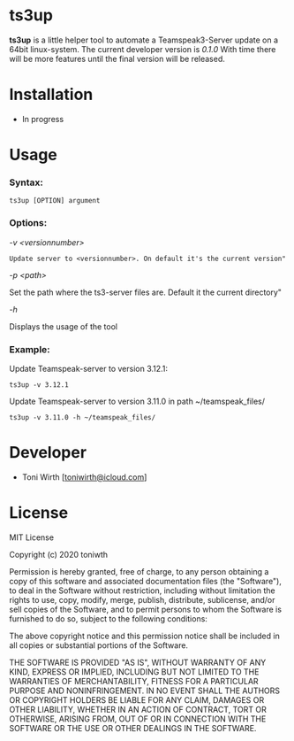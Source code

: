 # ts3up
**ts3up** is a little helper tool to automate a Teamspeak3-Server update on a 64bit linux-system.
The current developer version is *0.1.0*
With time there will be more features until the final version will be released.

# Installation

 - In progress

# Usage
### Syntax:

    ts3up [OPTION] argument

 ### Options:
  
  *-v \<versionnumber\>* 
  
	Update server to <versionnumber>. On default it's the current version"

 *-p \<path\>* 
 
 Set the path where the ts3-server files are. Default it the current directory"
 
 *-h*
 
 Displays the usage of the tool

### Example:
Update Teamspeak-server to version 3.12.1:

    ts3up -v 3.12.1    

Update Teamspeak-server to version 3.11.0 in path ~/teamspeak_files/

    ts3up -v 3.11.0 -h ~/teamspeak_files/

# Developer

 - Toni Wirth [toniwirth@icloud.com]

# License
MIT License

Copyright (c) 2020 toniwth

Permission is hereby granted, free of charge, to any person obtaining a copy of this software and associated documentation files (the "Software"), to deal in the Software without restriction, including without limitation the rights to use, copy, modify, merge, publish, distribute, sublicense, and/or sell copies of the Software, and to permit persons to whom the Software is furnished to do so, subject to the following conditions:

The above copyright notice and this permission notice shall be included in all copies or substantial portions of the Software.

THE SOFTWARE IS PROVIDED "AS IS", WITHOUT WARRANTY OF ANY KIND, EXPRESS OR IMPLIED, INCLUDING BUT NOT LIMITED TO THE WARRANTIES OF MERCHANTABILITY, FITNESS FOR A PARTICULAR PURPOSE AND NONINFRINGEMENT. IN NO EVENT SHALL THE AUTHORS OR COPYRIGHT HOLDERS BE LIABLE FOR ANY CLAIM, DAMAGES OR OTHER LIABILITY, WHETHER IN AN ACTION OF CONTRACT, TORT OR OTHERWISE, ARISING FROM, OUT OF OR IN CONNECTION WITH THE SOFTWARE OR THE USE OR OTHER DEALINGS IN THE
SOFTWARE.
